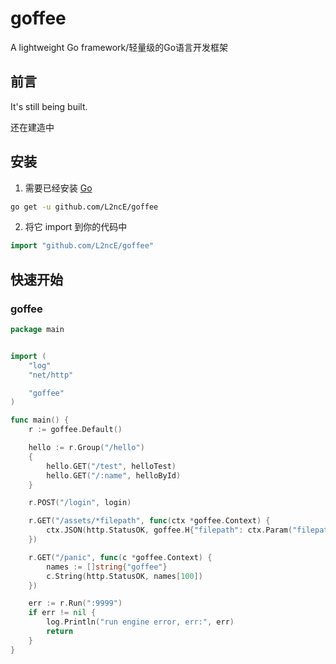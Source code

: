 # goffee
A lightweight Go framework/轻量级的Go语言开发框架

## 前言
It's still being built.

还在建造中

## 安装

1. 需要已经安装 [Go](https://golang.org/)

```sh
go get -u github.com/L2ncE/goffee
```

2. 将它 import 到你的代码中

```go
import "github.com/L2ncE/goffee"
```

## 快速开始

### goffee

```go
package main


import (
	"log"
	"net/http"

	"goffee"
)

func main() {
	r := goffee.Default()

	hello := r.Group("/hello")
	{
		hello.GET("/test", helloTest)
		hello.GET("/:name", helloById)
	}

	r.POST("/login", login)

	r.GET("/assets/*filepath", func(ctx *goffee.Context) {
		ctx.JSON(http.StatusOK, goffee.H{"filepath": ctx.Param("filepath")})
	})

	r.GET("/panic", func(c *goffee.Context) {
		names := []string{"goffee"}
		c.String(http.StatusOK, names[100])
	})

	err := r.Run(":9999")
	if err != nil {
		log.Println("run engine error, err:", err)
		return
	}
}
```